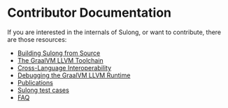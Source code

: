 # Contributor Documentation

If you are interested in the internals of Sulong, or want to contribute, there are those
resources:

* [Building Sulong from Source](BUILDING.md)
* [The GraalVM LLVM Toolchain](TOOLCHAIN.md)
* [Cross-Language Interoperability](INTEROP.md)
* [Debugging the GraalVM LLVM Runtime](DEBUGGING.md)
* [Publications](PUBLICATIONS.md)
* [Sulong test cases](TESTS.md)
* [FAQ](FAQ.md)
